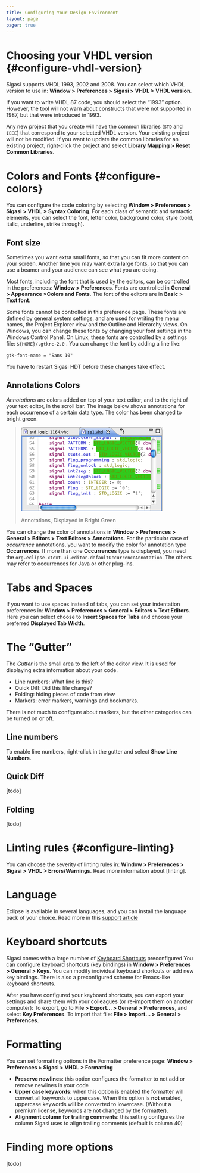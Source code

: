 ```yaml
---
title: Configuring Your Design Environment
layout: page 
pager: true
---
```


# Choosing your VHDL version {#configure-vhdl-version}

Sigasi supports VHDL 1993, 2002 and 2008. You can select which VHDL
version to use in: **Window \> Preferences \> Sigasi \> VHDL \> VHDL version**.

If you want to write VHDL 87 code, you should select the “1993” option.
However, the tool will not warn about constructs that were not supported
in 1987, but that were introduced in 1993.

Any new project that you create will have the common libraries (`STD`
and `IEEE`) that correspond to your selected VHDL version. Your existing
project will not be modified. If you want to update the common libraries
for an existing project, right-click the project and select **Library
Mapping \> Reset Common Libraries**.

# Colors and Fonts {#configure-colors}

You can configure the code coloring by selecting **Window \> Preferences
\> Sigasi \> VHDL \> Syntax Coloring**. For each class of semantic and
syntactic elements, you can select the font, letter color, background
color, style (bold, italic, underline, strike through).

## Font size

Sometimes you want extra small fonts, so that you can fit more content
on your screen. Another time you
may want extra large fonts, so that you can use a beamer and your
audience can see what you are doing.

Most fonts, including the font that is used by the editors, can be
controlled in the preferences:
**Window \> Preferences**. Fonts are controlled in **General \>
Appearance \>Colors and Fonts**. The font of the editors are in **Basic
\> Text font**.

Some fonts cannot be controlled in this preference page. These fonts are
defined by general system settings, and are used for writing the menu
names, the Project Explorer view and the Outline and Hierarchy views. On
Windows, you can change these fonts by changing your font settings in
the Windows Control Panel. On Linux, these fonts are controlled by a
settings file: `${HOME}/.gtkrc-2.0` . You can change the font by adding
a line like:

`gtk-font-name = "Sans 10"`

You have to restart Sigasi HDT before these changes take effect.

## Annotations Colors

*Annotations* are colors added on top of your text editor, and to the
right of your text editor, in the scroll bar. The image below shows
annotations for each occurrence of a certain data type. The color has
been changed to bright green.

> ![Annotations in Bright Green](/images/screenshots/annotations-in-green.png "Annotations in Bright Green")
>
> Annotations, Displayed in Bright Green

You can change the color of annotations in **Window \> Preferences \>
General \> Editors \> Text Editors \> Annotations**. For the particular
case of *occurrence* annotations, you want to modify the color for
annotation type **Occurrences**. 
If more than one **Occurrences** type is displayed, you need the
`org.eclipse.xtext.ui.editor.defaultOccurrenceAnnotation`. The others
may refer to occurrences for Java or other plug-ins.

# Tabs and Spaces

If you want to use spaces instead of tabs, you can set your indentation
preferences in: **Window \> Preferences \> General \> Editors \> Text
Editors**. Here you can select choose to **Insert Spaces for Tabs** and
choose your preferred **Displayed Tab Width**.

# The “Gutter”

The *Gutter* is the small area to the left of the editor view. It is
used for displaying extra information about your code.

-   Line numbers: What line is this?
-   Quick Diff: Did this file change?
-   Folding: hiding pieces of code from view
-   Markers: error markers, warnings and bookmarks.

There is not much to configure about markers, but the other categories
can be turned on or off.

## Line numbers

To enable line numbers, right-click in the gutter and select **Show Line
Numbers**.

## Quick Diff
[todo]

## Folding
[todo]

# Linting rules {#configure-linting}

You can choose the severity of linting rules in: **Window \> Preferences
\> Sigasi \> VHDL \> Errors/Warnings**.
Read more information about [linting].

# Language

Eclipse is available in several languages, and you can install the
language pack of your choice. Read more in this [support
article](http://www.sigasi.com/content/installing-translations-eclipse)

# Keyboard shortcuts

Sigasi comes with a large number of [Keyboard Shortcuts](key) preconfigured 
You can configure keyboard shortcuts (key bindings) in **Window \>
Preferences \> General \> Keys**. You can modify individual keyboard
shortcuts or add new key bindings.
There is also a preconfigured scheme for Emacs-like keyboard shortcuts.

After you have configured your keyboard shortcuts, you can export your
settings and share them with your colleagues (or re-import them on
another computer):
To export, go to **File \> Export… \> General \> Preferences**, and
select **Key Preferences**. To import that file: **File \> Import… \>
General \> Preferences**.

# Formatting

You can set formatting options in the Formatter preference page:
**Window \> Preferences \> Sigasi \> VHDL \> Formatting**

-   **Preserve newlines**: this option configures the formatter to not
    add or remove newlines in your code
-   **Upper case keywords**: when this option is enabled the formatter
    will convert all keywords to uppercase. When this option is **not**
    enabled, uppercase keywords will be converted to lowercase. (Without
    a premium license, keywords are not changed by the formatter).
-   **Alignment column for trailing comments**: this setting configures
    the column Sigasi uses to align trailing comments (default is column
    40)


# Finding more options
[todo]
